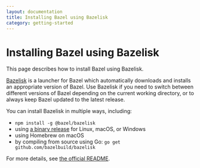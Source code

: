 ```yaml
---
layout: documentation
title: Installing Bazel using Bazelisk
category: getting-started
---
```


# Installing Bazel using Bazelisk

This page describes how to install Bazel using Bazelisk.

[Bazelisk](https://github.com/bazelbuild/bazelisk) is a launcher for Bazel which
automatically downloads and installs an appropriate version of Bazel. Use
Bazelisk if you need to switch between different versions of Bazel depending on
the current working directory, or to always keep Bazel updated to the latest
release.

You can install Bazelisk in multiple ways, including:

* `npm install -g @bazel/bazelisk`
* using [a binary release](https://github.com/bazelbuild/bazelisk/releases) for
  Linux, macOS, or Windows
* using Homebrew on macOS
* by compiling from source using Go: `go get github.com/bazelbuild/bazelisk`

For more details, see
[the official README](https://github.com/bazelbuild/bazelisk/blob/master/README.md).

